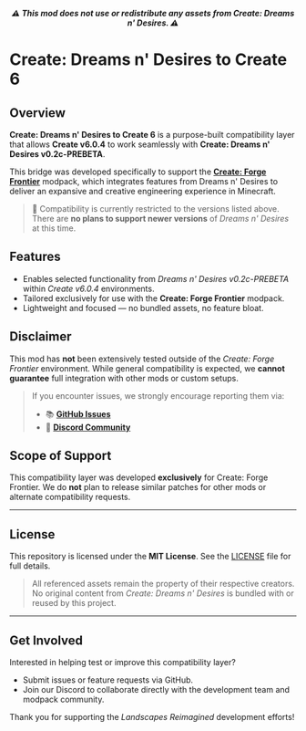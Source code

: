 <p align="center">
  <strong><em>⚠️ This mod does not use or redistribute any assets from Create: Dreams n' Desires. ⚠️</em></strong>
</p>

# Create: Dreams n' Desires to Create 6

## Overview
**Create: Dreams n' Desires to Create 6** is a purpose-built compatibility layer that allows **Create v6.0.4** to work seamlessly with **Create: Dreams n' Desires v0.2c-PREBETA**. 

This bridge was developed specifically to support the [**Create: Forge Frontier**](https://www.curseforge.com/minecraft/modpacks/forge-frontier) modpack, which integrates features from Dreams n' Desires to deliver an expansive and creative engineering experience in Minecraft.

> 🚨 Compatibility is currently restricted to the versions listed above. There are **no plans to support newer versions** of *Dreams n' Desires* at this time.

## Features
- Enables selected functionality from *Dreams n' Desires v0.2c-PREBETA* within *Create v6.0.4* environments.
- Tailored exclusively for use with the **Create: Forge Frontier** modpack.
- Lightweight and focused — no bundled assets, no feature bloat.

## Disclaimer
This mod has **not** been extensively tested outside of the *Create: Forge Frontier* environment. While general compatibility is expected, we **cannot guarantee** full integration with other mods or custom setups.

> If you encounter issues, we strongly encourage reporting them via:
>
> - 📚 [**GitHub Issues**](https://github.com/Landscapes-Reimagined/ddtocreate6/issues)
> - 💬 [**Discord Community**](https://discord.gg/quenZthXgy)

## Scope of Support
This compatibility layer was developed **exclusively** for Create: Forge Frontier. We do **not** plan to release similar patches for other mods or alternate compatibility requests.

---

## License
This repository is licensed under the **MIT License**. See the [LICENSE](./LICENSE) file for full details.

> All referenced assets remain the property of their respective creators. No original content from *Create: Dreams n' Desires* is bundled with or reused by this project.

---

## Get Involved
Interested in helping test or improve this compatibility layer?

- Submit issues or feature requests via GitHub.
- Join our Discord to collaborate directly with the development team and modpack community.

Thank you for supporting the *Landscapes Reimagined* development efforts!
